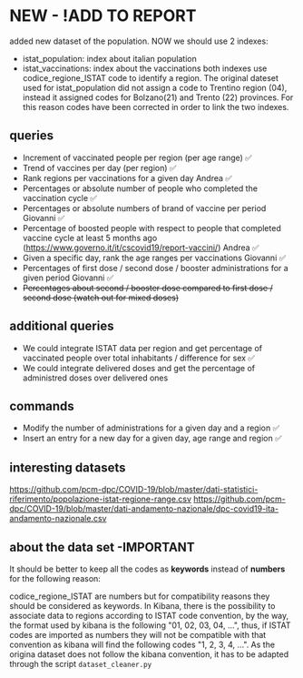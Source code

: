 # NEW - !ADD TO REPORT
added new dataset of the population. NOW we should use 2 indexes:
- istat_population: index about italian population
- istat_vaccinations: index about the vaccinations
both indexes use codice_regione_ISTAT code to identify a region. The original dateset used for 
  istat_population did not assign a code to Trentino region (04), instead it assigned codes for Bolzano(21) and Trento
  (22) provinces. For this reason codes have been corrected in order to link the two indexes.

## queries
- Increment of vaccinated people per region (per age range) ✅
- Trend of vaccines per day (per region) ✅
- Rank regions per vaccinations for a given day Andrea ✅
- Percentages or absolute number of people who completed the vaccination cycle ✅
- Percentages or absolute numbers of brand of vaccine per period Giovanni ✅
- Percentage of boosted people with respect to people that completed vaccine cycle at least 5 months ago (https://www.governo.it/it/cscovid19/report-vaccini/) Andrea ✅
- Given a specific day, rank the age ranges per vaccinations Giovanni ✅
- Percentages of first dose / second dose / booster administrations for a given period Giovanni ✅
- ~~Percentages about second / booster dose compared to first dose / second dose (watch out for mixed doses)~~

## additional queries
- We could integrate ISTAT data per region and get percentage of vaccinated people over total inhabitants / difference for sex ✅
- We could integrate delivered doses and get the percentage of administred doses over delivered ones

## commands
- Modify the number of administrations for a given day and a region ✅
- Insert an entry for a new day for a given day, age range and region ✅

## interesting datasets
 https://github.com/pcm-dpc/COVID-19/blob/master/dati-statistici-riferimento/popolazione-istat-regione-range.csv
 https://github.com/pcm-dpc/COVID-19/blob/master/dati-andamento-nazionale/dpc-covid19-ita-andamento-nazionale.csv
 

## about the data set -**IMPORTANT**
It should be better to keep all the codes as **keywords** instead of **numbers** for the following reason:


codice_regione_ISTAT are numbers but for compatibility reasons they should be considered as keywords. In Kibana, there 
is the possibility to associate data to regions according to ISTAT code convention, by the way, the format used by kibana
  is the following "01, 02, 03, 04, ...", thus, if ISTAT codes are imported as numbers they will not be compatible with that
  convention as kibana will find the following codes "1, 2, 3, 4, ...".
  As the origina dataset does not follow the kibana convention, it has to be adapted through the script 
  `dataset_cleaner.py`

